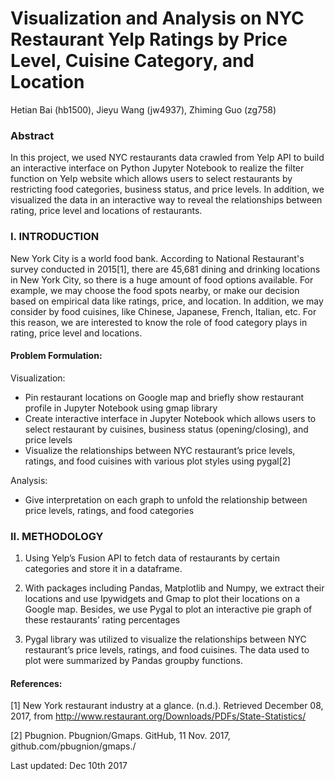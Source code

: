 # Visualization and Analysis on NYC Restaurant Yelp Ratings by Price Level, Cuisine Category, and Location
Hetian Bai (hb1500), Jieyu Wang (jw4937), Zhiming Guo (zg758)

### Abstract 
In this project, we used NYC restaurants data crawled from Yelp API to build an interactive interface on Python Jupyter Notebook to realize the filter function on Yelp website which allows users to select restaurants by restricting food categories, business status, and price levels. In addition, we visualized the data in an interactive way to reveal the relationships between rating, price level and locations of restaurants. 
 
### I. INTRODUCTION
New York City is a world food bank. According to National Restaurant's survey conducted in 2015[1], there are 45,681 dining and drinking locations in New York City, so there is a huge amount of food options available. For example, we may choose the food spots nearby, or make our decision based on empirical data like ratings, price, and location. In addition, we may consider by food cuisines, like Chinese, Japanese, French, Italian, etc. For this reason, we are interested to know the role of food category plays in rating, price level and locations. 
 
#### Problem Formulation: 

Visualization: 
* Pin restaurant locations on Google map and briefly show restaurant profile in Jupyter Notebook using gmap library
* Create interactive interface in Jupyter Notebook which allows users to select restaurant by cuisines, business status (opening/closing), and price levels
* Visualize the relationships between NYC restaurant’s price levels, ratings, and food cuisines with various plot styles using pygal[2]

Analysis: 
* Give interpretation on each graph to unfold the relationship between price levels, ratings, and food categories 
 
### II. METHODOLOGY
1. Using Yelp’s Fusion API to fetch data of restaurants by certain categories and store it in a dataframe. 

2. With packages including Pandas, Matplotlib and Numpy, we extract their locations and use Ipywidgets and Gmap to plot their locations on a Google map. Besides, we use Pygal to plot an interactive pie graph of these restaurants’ rating percentages

3. Pygal library was utilized to visualize the relationships between NYC restaurant’s price levels, ratings, and food cuisines. The data used to plot were summarized by Pandas groupby functions. 

#### References:
[1] New York restaurant industry at a glance. (n.d.). Retrieved December 08, 2017, from http://www.restaurant.org/Downloads/PDFs/State-Statistics/

[2] Pbugnion. Pbugnion/Gmaps. GitHub, 11 Nov. 2017, github.com/pbugnion/gmaps./

Last updated: Dec 10th 2017
